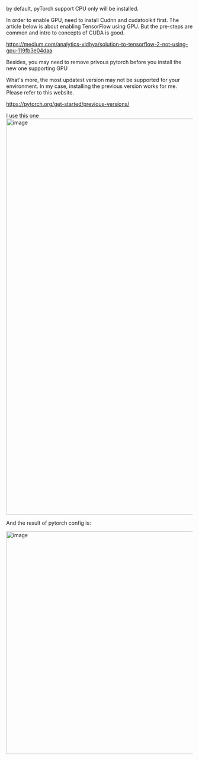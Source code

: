 by default, pyTorch support CPU only will be installed.


In order to enable GPU, need to install Cudnn and cudatoolkit first. The article below is about enabling TensorFlow using GPU. But the pre-steps are common and intro to concepts of CUDA is good.

https://medium.com/analytics-vidhya/solution-to-tensorflow-2-not-using-gpu-119fb3e04daa

Besides, you may need to remove privous pytorch before you install the new one supporting GPU

What's more, the most updatest version may not be supported for your environment. In my case, installing the previous version works for me. Please refer to this website.

https://pytorch.org/get-started/previous-versions/


I use this one
<img width="1066" alt="image" src="https://user-images.githubusercontent.com/81428296/227381896-3526f988-7a59-43df-b103-430c2cb2a093.png">


And the result of pytorch config is:

<img width="600" alt="image" src="https://user-images.githubusercontent.com/81428296/227382197-5abaeaf4-0f87-4368-a02d-eef3d233377b.png">


